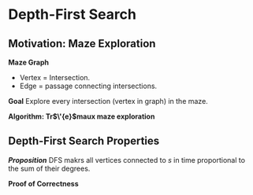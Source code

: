 # Depth-First Search

## Motivation: Maze Exploration
**Maze Graph**
- Vertex = Intersection.
- Edge = passage connecting intersections.

**Goal** Explore every intersection (vertex in graph) in the maze.

**Algorithm: Tr$\'{e}$maux maze exploration**

## Depth-First Search Properties

***Proposition*** DFS makrs all vertices connected to $s$ in time proportional
to the sum of their degrees.

**Proof of Correctness**

